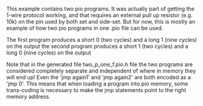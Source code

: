 This example contains two pio programs.
It was actually part of getting the 1-wire protocol working, and that requires an external pull up resistor (e.g. 10k) on the pin used by both set and side-set.
But for now, this is mostly an example of how two pio programs in one .pio file can be used.

The first program produces a short 0 (two cycles) and a long 1 (nine cycles) on the output
the second program produces a short 1 (two cycles) and a long 0 (nine cycles) on the output

Note that in the generated file two_p_one_f.pio.h file the two programs are 
considered completely separate and independent of where in memory they will end up!
Even the 'jmp again1' and 'jmp again2' are both encoded as a 'jmp 0'. This means
that when loading a program into pio memory, some trans-coding is necessary to make
the jmp statements point to the right memory address.
